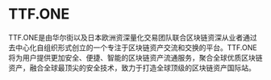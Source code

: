 # TTF.ONE

TTF.ONE是由华尔街以及日本欧洲资深量化交易团队联合区块链资深从业者通过去中心化自组织形式创立的一个专注于区块链资产交流和交换的平台。TTF.ONE将为用户提供更加安全、便捷、智能的区块链资产流通服务，聚合全球优质区块链资产，融合全球最顶尖的安全技术，致力于打造全球顶级的区块链资产国际站。

